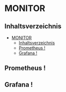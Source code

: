 # MONITOR

## Inhaltsverzeichnis
- [MONITOR](#monitor)
  - [Inhaltsverzeichnis](#inhaltsverzeichnis)
  - [Prometheus !](#prometheus-)
  - [Grafana !](#grafana-)

## Prometheus !

## Grafana !